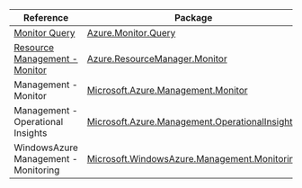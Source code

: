 | Reference | Package | Source |
|---|---|---|
|[Monitor Query](monitor.query-readme.md)|[Azure.Monitor.Query](https://www.nuget.org/packages/Azure.Monitor.Query)|[GitHub](https://github.com/Azure/azure-sdk-for-net/blob/main/sdk/monitor/Azure.Monitor.Query)|
|[Resource Management - Monitor](resourcemanager.monitor-readme.md)|[Azure.ResourceManager.Monitor](https://www.nuget.org/packages/Azure.ResourceManager.Monitor)|[GitHub](https://github.com/Azure/azure-sdk-for-net/blob/main/sdk/monitor/Azure.ResourceManager.Monitor)|
|Management - Monitor|[Microsoft.Azure.Management.Monitor](https://www.nuget.org/packages/Microsoft.Azure.Management.Monitor)|[GitHub](https://github.com/Azure/azure-sdk-for-net)|
|Management - Operational Insights|[Microsoft.Azure.Management.OperationalInsights](https://www.nuget.org/packages/Microsoft.Azure.Management.OperationalInsights)|[GitHub](https://github.com/Azure/azure-sdk-for-net)|
|WindowsAzure Management - Monitoring|[Microsoft.WindowsAzure.Management.Monitoring](https://www.nuget.org/packages/Microsoft.WindowsAzure.Management.Monitoring)|[GitHub](https://github.com/Azure/azure-sdk-for-net)|
